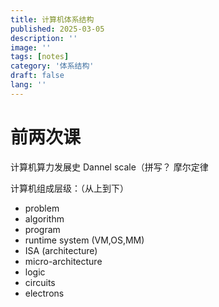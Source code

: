 ```yaml
---
title: 计算机体系结构
published: 2025-03-05
description: ''
image: ''
tags: [notes]
category: '体系结构'
draft: false 
lang: ''
---
```

# 前两次课
计算机算力发展史
Dannel scale（拼写？
摩尔定律

计算机组成层级：（从上到下）
- problem
- algorithm
- program
- runtime system (VM,OS,MM)
- ISA (architecture)
- micro-architecture
- logic
- circuits
- electrons


